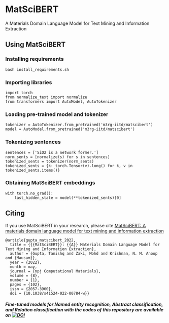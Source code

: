 
# MatSciBERT

A Materials Domain Language Model for Text Mining and Information Extraction

## Using MatSciBERT

### Installing requirements
```
bash install_requirements.sh
```

### Importing libraries
```
import torch
from normalize_text import normalize
from transformers import AutoModel, AutoTokenizer
```

### Loading pre-trained model and tokenizer
```
tokenizer = AutoTokenizer.from_pretrained('m3rg-iitd/matscibert')
model = AutoModel.from_pretrained('m3rg-iitd/matscibert')
```

### Tokenizing sentences
```
sentences = ['SiO2 is a network former.']
norm_sents = [normalize(s) for s in sentences]
tokenized_sents = tokenizer(norm_sents)
tokenized_sents = {k: torch.Tensor(v).long() for k, v in tokenized_sents.items()}
```

### Obtaining MatSciBERT embeddings
```
with torch.no_grad():
    last_hidden_state = model(**tokenized_sents)[0]
```

## Citing

If you use MatSciBERT in your research, please cite [MatSciBERT: A materials domain language model for text mining and information extraction](https://rdcu.be/cMAp5)
```
@article{gupta_matscibert_2022,
  title = {{{MatSciBERT}}: {{A}} Materials Domain Language Model for Text Mining and Information Extraction},
  author = {Gupta, Tanishq and Zaki, Mohd and Krishnan, N. M. Anoop and {Mausam}},
  year = {2022},
  month = may,
  journal = {npj Computational Materials},
  volume = {8},
  number = {1},
  pages = {102},
  issn = {2057-3960},
  doi = {10.1038/s41524-022-00784-w}}
```
##### Fine-tuned models for Named entity recognition, Abstract classification, and Relation classification with the codes of this repository are available on  [![DOI](https://zenodo.org/badge/DOI/10.5281/zenodo.6413296.svg)](https://doi.org/10.5281/zenodo.6413296)
